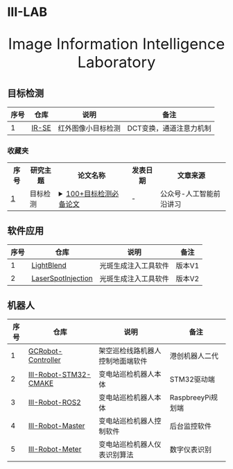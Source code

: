 # III-LAB

<p align="center" style="font-size:35px;">Image Information Intelligence Laboratory</p>


## 目标检测

|  序号    |   仓库   |   说明   |备注 |
| ---- | ---- | ---- | ---- |
|   1   |  [IR-SE](https://github.com/III-Lab/IR-SE)    | 红外图像小目标检测     | DCT变换，通道注意力机制

### 收藏夹
<table>
    <tr>
        <th>序号</th>
        <th>研究主题</th>
        <th>论文名称</th>
        <th>发表日期</th>
        <th>文章来源</th>
    </tr>
    <tr>
        <td><a href="https://mp.weixin.qq.com/s/fvrhYJtbbEzwlPVbn-HBbg">1</a></summary></td>
        <td>目标检测</td>
        <td>
            <details>
                <summary><a href="https://mp.weixin.qq.com/s/fvrhYJtbbEzwlPVbn-HBbg">100+目标检测必备论文</a></summary>
                目标检测是CV领域最广的一个算法。本文整理了三大顶会CVPR、ECCV、ICCV中85篇目标检测论文与代码；系统梳理YOLOv1-YOLOv8论文及代码；12大必备YOLO项目；以及20条常用小样本目标检测方法汇总。
            </details>
        </td>
        <td>-</td>
        <td>公众号-人工智能前沿讲习</td>
    </tr>
</table>



## 软件应用

|  序号    |   仓库   |   说明   |备注 |
| ---- | ---- | ---- | ---- |
|   1   |  [LightBlend](https://github.com/III-Lab/LightBlend.git)    | 光斑生成注入工具软件     | 版本V1
|   2   |  [LaserSpotInjection](https://github.com/III-Lab/LaserSpotInjection.git)    | 光斑生成注入工具软件     | 版本V2

## 机器人

|  序号    |   仓库   |   说明   |备注 |
| ---- | ---- | ---- | ---- |
|   1   |  [GCRobot-Controller](https://github.com/III-Lab/GCRobot-Controller.git)    | 架空巡检线路机器人控制地面端软件     | 港创机器人二代
|   2   |  [III-Robot-STM32-CMAKE](https://github.com/yunke120/III-Robot-STM32-CMAKE.git)    | 变电站巡检机器人本体     | STM32驱动端
|   3   |  [III-Robot-ROS2](https://github.com/yunke120/III-Robot-ROS2.git)    | 变电站巡检机器人本体     | RaspbreeyPi规划端
|   4   |  [III-Robot-Master](https://github.com/yunke1206/III-Robot-Master.git)    | 变电站巡检机器人控制软件     | 后台监控软件
|   5   |  [III-Robot-Meter](https://github.com/yunke1206/III-Robot-Meter.git)    | 变电站巡检机器人仪表识别算法     | 数字仪表识别


